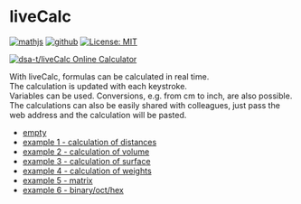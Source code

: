 # liveCalc

[![mathjs](https://img.shields.io/badge/powered%20by-mathjs-blue.svg)](https://mathjs.org/) 
[![github](https://img.shields.io/badge/hosted%20on-github-yellow.svg)](https://github.com/dsa-t/liveCalc) 
[![License: MIT](https://img.shields.io/badge/License-MIT-green.svg)](https://github.com/dsa-t/liveCalc/blob/main/LICENSE)  


[![dsa-t/liveCalc Online Calculator](https://dsa-t.github.io/liveCalc/screenshot.png)](https://dsa-t.github.io/liveCalc/)  

With liveCalc, formulas can be calculated in real time.  
The calculation is updated with each keystroke.  
Variables can be used. Conversions, e.g. from cm to inch, are also possible.  
The calculations can also be easily shared with colleagues, just pass the web address and the calculation will be pasted.

* [empty](https://dsa-t.github.io/liveCalc/)
* [example 1 - calculation of distances](https://dsa-t.github.io/liveCalc/#YSA9IDNjbQpiID0gNGluY2gKYyA9IDAuMDNtCgphK2IrYyBpbiBtbQ==)
* [example 2 - calculation of volume](https://dsa-t.github.io/liveCalc/#QSA9ICgxLjIgLyAoMy4zICsgMS43KSkgY20KQiA9IDUuMDggY20gKyAyLjUgaW5jaApDID0gQiAqIEIgKiBBIGluIGNtMwoKCg==)
* [example 3 - calculation of surface](https://dsa-t.github.io/liveCalc/#YSA9IDNjbQpiID0gNGNtCmMgPSAyLjVjbQoKc3VyZmFjZSA9IDIqKGEqYythKmIrYipjKSBpbiBjbV4yCgpzdXJmYWNlIGluIGluY2heMg==)
* [example 4 - calculation of weights](https://dsa-t.github.io/liveCalc/#d2VpZ2h0ID0gNCBsYiBpbiBrZwp3ZWlnaHQgaW4gbGIK)
* [example 5 - matrix](https://dsa-t.github.io/liveCalc/#YSA9IFsxOyAyOyAzOyAyKzI7IDU7IDZdCmEqMi41)
* [example 6 - binary/oct/hex](https://dsa-t.github.io/liveCalc/#CkEgPSAwYjAxMTAxCkIgPSAwbzEyMzQKQyA9IDB4YmVlZgoKaGV4KEErQitDKQpvY3QoQStCK0MpCmJpbihBK0IrQykK)





